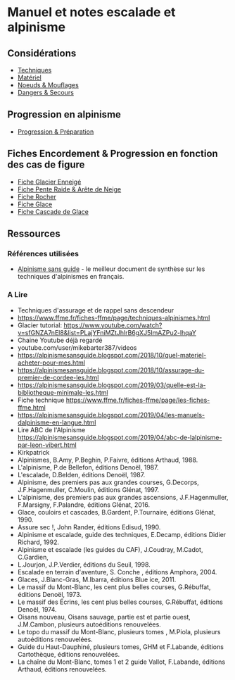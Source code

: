 # Manuel et notes escalade et alpinisme

## Considérations

* [Techniques](Techniques.md)
* [Matériel](Matériel.md)
* [Noeuds & Mouflages](Noeuds_&_Mouglages.md)
* [Dangers & Secours](Dangers_&_Secours.md)

## Progression en alpinisme

* [Progression & Préparation](Progression.md)

## Fiches Encordement & Progression en fonction des cas de figure
* [Fiche Glacier Enneigé](fiche/fiche-glacier-enneige.md)
* [Fiche Pente Raide & Arête de Neige](fiche/fiche-pente-arete-de-neige.md)
* [Fiche Rocher](fiche/fiche-rocher.md)
* [Fiche Glace](fiche/fiche-glace.md)
* [Fiche Cascade de Glace](fiche/fiche-cascade-de-glace.md)

## Ressources

### Références utilisées

* [Alpinisme sans guide](https://alpinismesansguide.blogspot.com/p/le-livre.html) - le meilleur document de synthèse sur les techniques d'alpinismes en français.

### A Lire

* Techniques d'assurage et de rappel sans descendeur
* https://www.ffme.fr/fiches-ffme/page/techniques-alpinismes.html
* Glacier tutorial: https://www.youtube.com/watch?v=sfGNZA7nEl8&list=PLajYFniMZtJhlrB6gXJ5ImAZPu2-lhqaY
* Chaine Youtube déjà regardé
* youtube.com/user/mikebarter387/videos
* https://alpinismesansguide.blogspot.com/2018/10/quel-materiel-acheter-pour-mes.html
* https://alpinismesansguide.blogspot.com/2018/10/assurage-du-premier-de-cordee-les.html
* https://alpinismesansguide.blogspot.com/2019/03/quelle-est-la-bibliotheque-minimale-les.html
* Fiche technique https://www.ffme.fr/fiches-ffme/page/les-fiches-ffme.html
* https://alpinismesansguide.blogspot.com/2019/04/les-manuels-dalpinisme-en-langue.html
* Lire ABC de l'Alpinisme https://alpinismesansguide.blogspot.com/2019/04/abc-de-lalpinisme-par-leon-vibert.html
* Kirkpatrick
* Alpinismes, B.Amy, P.Beghin, P.Faivre, éditions Arthaud, 1988.
* L'alpinisme, P.de Bellefon, éditions Denoël, 1987.
* L'escalade, D.Belden, éditions Denoël, 1987.
* Alpinisme, des premiers pas aux grandes courses, G.Decorps, J.F.Hagenmuller, C.Moulin, éditions Glénat, 1997.
* L'alpinisme, des premiers pas aux grandes ascensions, J.F.Hagenmuller, F.Marsigny, F.Palandre, éditions Glénat, 2016.
* Glace, couloirs et cascades, B.Gardent, P.Tournaire, éditions Glénat, 1990.
* Assure sec !, John Rander, éditions Edisud, 1990.
* Alpinisme et escalade, guide des techniques, E.Decamp, éditions Didier Richard, 1992.
* Alpinisme et escalade (les guides du CAF), J.Coudray, M.Cadot, C.Gardien,
* L.Jourjon, J.P.Verdier, éditions du Seuil, 1998.
* Escalade en terrain d'aventure, S. Conche , éditions Amphora, 2004.
* Glaces, J.Blanc-Gras, M.Ibarra, éditions Blue ice, 2011.
* Le massif du Mont-Blanc, les cent plus belles courses, G.Rébuffat, éditions Denoël, 1973.
* Le massif des Écrins, les cent plus belles courses, G.Rébuffat, éditions Denoël, 1974.
* Oisans nouveau, Oisans sauvage, partie est et partie ouest, J.M.Cambon, plusieurs autoéditions renouvelées.
* Le topo du massif du Mont-Blanc, plusieurs tomes , M.Piola, plusieurs autoéditions renouvelées.
* Guide du Haut-Dauphiné, plusieurs tomes, GHM et F.Labande, éditions Cartothèque, éditions renouvelées.
* La chaîne du Mont-Blanc, tomes 1 et 2 guide Vallot, F.Labande, éditions Arthaud, éditions renouvelées.